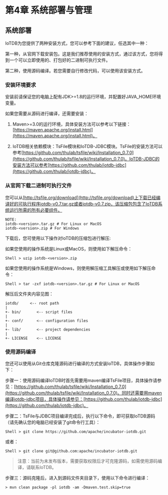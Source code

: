 <!--

    Licensed to the Apache Software Foundation (ASF) under one
    or more contributor license agreements.  See the NOTICE file
    distributed with this work for additional information
    regarding copyright ownership.  The ASF licenses this file
    to you under the Apache License, Version 2.0 (the
    "License"); you may not use this file except in compliance
    with the License.  You may obtain a copy of the License at

        http://www.apache.org/licenses/LICENSE-2.0

    Unless required by applicable law or agreed to in writing,
    software distributed under the License is distributed on an
    "AS IS" BASIS, WITHOUT WARRANTIES OR CONDITIONS OF ANY
    KIND, either express or implied.  See the License for the
    specific language governing permissions and limitations
    under the License.

-->

# 第4章 系统部署与管理

## 系统部署

IoTDB为您提供了两种安装方式，您可以参考下面的建议，任选其中一种：

第一种，从官网下载安装包。这是我们推荐使用的安装方式，通过该方式，您将得到一个可以立即使用的、打包好的二进制可执行文件。

第二种，使用源码编译。若您需要自行修改代码，可以使用该安装方式。

### 安装环境要求

安装前请保证您的电脑上配有JDK>=1.8的运行环境，并配置好JAVA_HOME环境变量。

如果您需要从源码进行编译，还需要安装：

1. Maven>=3.0的运行环境，具体安装方法可以参考以下链接：[https://maven.apache.org/install.html](https://maven.apache.org/install.html)。

2. IoTDB相关依赖模块：TsFile模块和IoTDB-JDBC模块。TsFile的安装方法可以参考[https://github.com/thulab/tsfile/wiki/Installation_0.7.0](https://github.com/thulab/tsfile/wiki/Installation_0.7.0)。IoTDB-JDBC的安装方法可以参考[https://github.com/thulab/iotdb-jdbc](https://github.com/thulab/iotdb-jdbc)。

### 从官网下载二进制可执行文件

您可以从[http://tsfile.org/download](http://tsfile.org/download)上下载已经编译好的可执行程序iotdb-v0.7.tar.gz或者iotdb-v0.7.zip，该压缩包包含了IoTDB系统运行所需的所有必要组件。

```
NOTE:
iotdb-<version>.tar.gz # For Linux or MacOS
iotdb-<version>.zip # For Windows
```

下载后，您可使用以下操作对IoTDB的压缩包进行解压: 

如果您使用的操作系统是Linux或MacOS，则使用如下解压命令：

```
Shell > uzip iotdb-<version>.zip
```

如果您使用的操作系统是Windows，则使用解压缩工具解压或使用如下解压命令：

```
Shell > tar -zxf iotdb-<version>.tar.gz # For Linux or MacOS
```

解压后文件夹内容见图：

```
iotdb/     <-- root path
|
+- bin/       <-- script files
|
+- conf/      <-- configuration files
|
+- lib/       <-- project dependencies
|
+- LICENSE    <-- LICENSE
```

### 使用源码编译

您还可以使用从Git仓库克隆源码进行编译的方式安装IoTDB，具体操作步骤如下：

步骤一：使用源码编译IoTDB时首先需要用maven编译TsFile项目，具体操作请参见：[https://github.com/thulab/tsfile/wiki/Installation_0.7.0](https://github.com/thulab/tsfile/wiki/Installation_0.7.0)。同时还需要用maven编译iotdb-jdbc项目，具体操作请参见：[https://github.com/thulab/iotdb-jdbc](https://github.com/thulab/iotdb-jdbc)。

步骤二：TsFile与JDBC项目编译完成后，执行以下命令，即可获取IoTDB源码（请先确认您的电脑已经安装了git命令行工具）：

```
Shell > git clone https://github.com/apache/incubator-iotdb.git
```

或者：

```
Shell > git clone git@github.com:apache/incubator-iotdb.git
```

>注意：当前为未发布版本，需要获取权限后才可克隆源码，如需使用源码编译，请联系IoTDB。

步骤三：源码克隆后，进入到源码文件夹目录下，使用以下命令进行编译：

```
> mvn clean package -pl iotdb -am -Dmaven.test.skip=true
```

